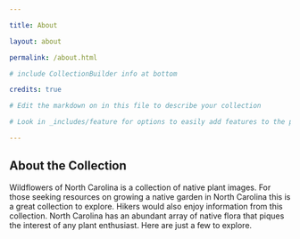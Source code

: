 ```yaml
---

title: About

layout: about

permalink: /about.html

# include CollectionBuilder info at bottom

credits: true

# Edit the markdown on in this file to describe your collection

# Look in _includes/feature for options to easily add features to the page

---
```


## About the Collection

Wildflowers of North Carolina is a collection of native plant images. For those seeking resources on growing a native garden in North Carolina this is a great collection to explore. Hikers would also enjoy information from this collection. North Carolina has an abundant array of native flora that piques the interest of any plant enthusiast. Here are just a few to explore. 
 
